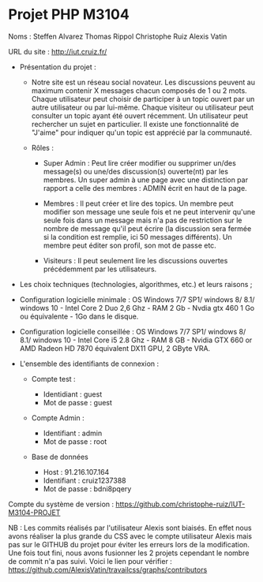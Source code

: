 # Projet PHP M3104

Noms : Steffen Alvarez Thomas Rippol Christophe Ruiz Alexis Vatin

URL du site : http://iut.cruiz.fr/

* Présentation du projet :     
  
  *   Notre site est un réseau social novateur. Les discussions peuvent au maximum contenir X messages chacun composés de 1 ou 2 mots. Chaque utilisateur peut choisir de participer à un topic ouvert par un autre utilisateur ou par lui-même. Chaque visiteur ou utilisateur peut consulter un topic ayant été ouvert récemment. Un utilisateur peut rechercher un sujet en particulier. Il existe une fonctionnalité de "J'aime" pour indiquer qu'un topic est apprécié par la communauté.     

  * Rôles :  
     * Super Admin : Peut lire créer modifier ou supprimer un/des message(s) ou une/des discussion(s) ouverte(nt) par les membres. Un super admin à une page avec une distinction par rapport a celle des membres : ADMIN écrit en haut de la page.  
       
    * Membres : Il peut créer et lire des topics. Un membre peut modifier son message une seule fois et ne peut intervenir qu'une seule fois dans un message mais n'a pas de restriction sur le nombre de message qu'il peut écrire (la discussion sera fermée si la condition est remplie, ici 50 messages différents). Un membre peut éditer son profil, son mot de passe etc.   
    
    * Visiteurs : Il peut seulement lire les discussions ouvertes précédemment par les utilisateurs.  
    
* Les choix techniques (technologies, algorithmes, etc.) et leurs raisons ;   

* Configuration logicielle minimale : OS Windows 7/7 SP1/ windows 8/ 8.1/ windows 10 - Intel Core 2 Duo 2,6 Ghz - RAM 2 Gb - Nvdia gtx 460 1 Go ou équivalente - 1Go dans le disque.  

* Configuration logicielle conseillée : OS Windows 7/7 SP1/ windows 8/ 8.1/ windows 10 - Intel Core i5 2.8 Ghz - RAM 8 GB  -  Nvidia GTX 660 or AMD Radeon HD 7870 équivalent DX11 GPU, 2 GByte VRA.  

* L'ensemble des identifiants de connexion :        

    * Compte test :   
        * Identidiant : guest  
        * Mot de passe : guest        
        
    * Compte Admin :   
        * Identifiant : admin    
        * Mot de passe : root       
        
    * Base de données   
        * Host : 91.216.107.164  
        * Identifiant : cruiz1237388    
        * Mot de passe : bdni8pqery         
        
   
Compte du système de version : https://github.com/christophe-ruiz/IUT-M3104-PROJET   

NB : Les commits réalisés par l'utilisateur Alexis sont biaisés. En effet nous avons réaliser la plus grande du CSS avec le compte utilisateur Alexis mais pas sur le GITHUB du projet pour éviter les erreurs lors de la modification. Une fois tout fini, nous avons fusionner les 2 projets cependant le nombre de commit n'a pas suivi. Voici le lien pour vérifier : https://github.com/AlexisVatin/travailcss/graphs/contributors


